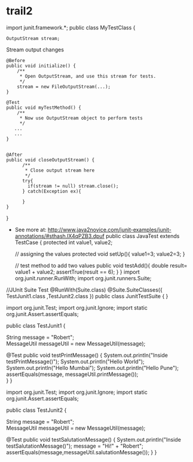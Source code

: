 # trail2

import junit.framework.*;
public class MyTestClass {
     
    OutputStream stream;

Stream output changes
     
    @Before
    public void initialize() {
        /**
         * Open OutputStream, and use this stream for tests.
         */
        stream = new FileOutputStream(...);
    }
     
    @Test
    public void myTestMethod() {
        /**
         * Now use OutputStream object to perform tests
         */
       ...
       ...
    }
     
     
    @After
    public void closeOutputStream() {
          /**
           * Close output stream here
           */
          try{
            if(stream != null) stream.close(); 
          } catch(Exception ex){
             
          }
    }
 }
- See more at: http://www.java2novice.com/junit-examples/junit-annotations/#sthash.lX4qPZB3.dpuf
public class JavaTest extends TestCase {
   protected int value1, value2;
   
   // assigning the values
   protected void setUp(){
      value1=3;
      value2=3;
   }

   // test method to add two values
   public void testAdd(){
      double result= value1 + value2;
      assertTrue(result == 6);
   }
}
import org.junit.runner.RunWith;
import org.junit.runners.Suite;

//JUnit Suite Test
@RunWith(Suite.class)
@Suite.SuiteClasses({ 
   TestJunit1.class ,TestJunit2.class
})
public class JunitTestSuite {
}

import org.junit.Test;
import org.junit.Ignore;
import static org.junit.Assert.assertEquals;

public class TestJunit1 {

   String message = "Robert";	
   MessageUtil messageUtil = new MessageUtil(message);
   
   @Test
   public void testPrintMessage() {	
      System.out.println("Inside testPrintMessage()");
 System.out.println("Hello World"); 
 System.out.println("Hello Mumbai");
 System.out.println("Hello Pune");   
      assertEquals(message, messageUtil.printMessage());     
   }
}

import org.junit.Test;
import org.junit.Ignore;
import static org.junit.Assert.assertEquals;

public class TestJunit2 {

   String message = "Robert";	
   MessageUtil messageUtil = new MessageUtil(message);
 
   @Test
   public void testSalutationMessage() {
      System.out.println("Inside testSalutationMessage()");
      message = "Hi!" + "Robert";
      assertEquals(message,messageUtil.salutationMessage());
   }
}
